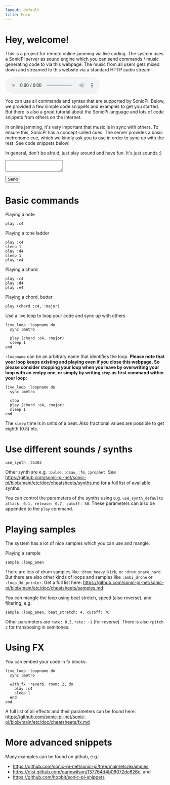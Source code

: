 ```yaml
---
layout: default
title: Main
---
```


# Hey, welcome!

This is a project for remote online jamming via live coding.
The system uses a SonicPi server as sound engine which you can send commands / music generating code to via this webpage. The music from all users gets mixed down and streamed to this website via a standard HTTP audio stream:

 <audio controls aria-label='klingklangflut stream'>
  <source src="https://klingklangflut.de/klingklang.ogg" type="audio/ogg">
  Your browser does not support the audio tag.
</audio> 

You can use all commands and syntax that are supported by SonicPi. Below, we provided a few simple code snippets and examples to get you started. But there is also a great tutorial about the SonicPi language and lots of code snippets from others on the internet.

In online jamming, it's very important that music is in sync with others. To ensure this, SonicPi has a concept called cues. The server provides a basic metronome cue, which we kindly ask you to use in order to sync up with the rest. See code snippets below!

In general, don't be afraid, just play around and have fun. It's just sounds :)

<textarea aria-label='Editor for sonic pi commands' code-editor></textarea>

<button type="button" submit-code>Send</button> 

# Basic commands

Playing a note
```ruby-custom
play :c4
```

Playing a tone ladder
```ruby-custom
play :c4
sleep 1
play :d4
sleep 1
play :e4
```

Playing a chord
```ruby-custom
play :c4
play :d4
play :e4
```

Playing a chord, better
```ruby-custom
play (chord :c4, :major)
```

Use a live loop to loop your code and sync up with others
```ruby-custom
live_loop :loopname do
  sync :metro

  play (chord :c4, :major)
  sleep 1
end
```
`:loopname` can be an arbitrary name that identifies the loop. **Please note that your loop keeps existing and playing even if you close this webpage. So please consider stopping your loop when you leave by overwriting your loop with an emtpy one, or simply by writing `stop` as first command within your loop:**

```ruby-custom
live_loop :loopname do
  sync :metro

  stop
  play (chord :c4, :major)
  sleep 1
end
```

The `sleep` time is in units of a beat. Also fractional values are possible to get eighth (0.5) etc.


# Use different sounds / synths
```ruby-custom
use_synth :tb303
```
Other synth are e.g. `:pulse`, `:dsaw`, `:fm`, `:prophet`. See <https://github.com/sonic-pi-net/sonic-pi/blob/main/etc/doc/cheatsheets/synths.md> for a full list of available synths.

You can control the parameters of the synths using e.g. `use_synth_defaults attack: 0.1, release: 0.7, cutoff: 50`. These parameters can also be appended to the `play` command.

# Playing samples
The system has a lot of nice samples which you can use and mangle.

Playing a sample
```ruby-custom
sample :loop_amen
```

There are lots of drum samples like `:drum_heavy_kick`, or `:drum_snare_hard`. But there are also other kinds of loops and samples like `:ambi_drone` or `:loop_3d_printer`. Get a full list here: <https://github.com/sonic-pi-net/sonic-pi/blob/main/etc/doc/cheatsheets/samples.md>

You can mangle the loop using beat stretch, speed (also reverse), and filtering, e.g.
```ruby-custom
sample :loop_amen, beat_stretch: 4, cutoff: 70
```
Other parameters are `rate: 0,5`, `rate: -1` (for reverse). There is also `rpitch 2` for transposing in semitones.

# Using FX

You can embed your code in fx blocks:

```ruby-custom
live_loop :loopname do
  sync :metro
	
  with_fx :reverb, room: 2, do
    play :c4
    sleep 1
  end
end
```
A full list of all effects and their parameters can be found here: <https://github.com/sonic-pi-net/sonic-pi/blob/main/etc/doc/cheatsheets/fx.md>

# More advanced snippets

Many examples can be found on github, e.g.: 
* <https://github.com/sonic-pi-net/sonic-pi/tree/main/etc/examples>,
* <https://gist.github.com/darinwilson/137764d4b06072de626c>, and
* <https://github.com/hopbit/sonic-pi-snippets>
